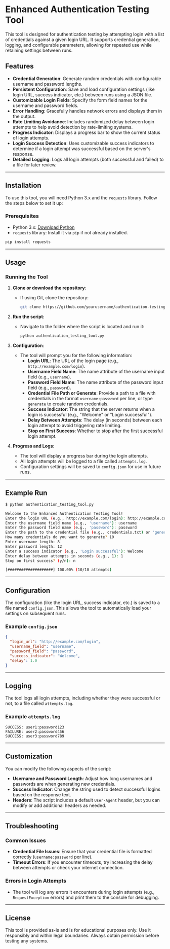 # Enhanced Authentication Testing Tool

This tool is designed for authentication testing by attempting login with a list of credentials against a given login URL. It supports credential generation, logging, and configurable parameters, allowing for repeated use while retaining settings between runs.

## Features

- **Credential Generation**: Generate random credentials with configurable username and password lengths.
- **Persistent Configuration**: Save and load configuration settings (like login URL, success indicator, etc.) between runs using a JSON file.
- **Customizable Login Fields**: Specify the form field names for the username and password fields.
- **Error Handling**: Gracefully handles network errors and displays them in the output.
- **Rate Limiting Avoidance**: Includes randomized delay between login attempts to help avoid detection by rate-limiting systems.
- **Progress Indicator**: Displays a progress bar to show the current status of login attempts.
- **Login Success Detection**: Uses customizable success indicators to determine if a login attempt was successful based on the server's response.
- **Detailed Logging**: Logs all login attempts (both successful and failed) to a file for later review.

---

## Installation

To use this tool, you will need Python 3.x and the `requests` library. Follow the steps below to set it up:

### Prerequisites

- Python 3.x: [Download Python](https://www.python.org/downloads/)
- `requests` library: Install it via `pip` if not already installed.

```bash
pip install requests
```

---

## Usage

### Running the Tool

1. **Clone or download the repository**:
   - If using Git, clone the repository:
     ```bash
     git clone https://github.com/yourusername/authentication-testing-tool.git
     ```

2. **Run the script**:
   - Navigate to the folder where the script is located and run it:
     ```bash
     python authentication_testing_tool.py
     ```

3. **Configuration**:
   - The tool will prompt you for the following information:
     - **Login URL**: The URL of the login page (e.g., `http://example.com/login`).
     - **Username Field Name**: The name attribute of the username input field (e.g., `username`).
     - **Password Field Name**: The name attribute of the password input field (e.g., `password`).
     - **Credential File Path or Generate**: Provide a path to a file with credentials in the format `username:password` per line, or type `generate` to create random credentials.
     - **Success Indicator**: The string that the server returns when a login is successful (e.g., "Welcome" or "Login successful").
     - **Delay Between Attempts**: The delay (in seconds) between each login attempt to avoid triggering rate limiting.
     - **Stop on First Success**: Whether to stop after the first successful login attempt.

4. **Progress and Logs**:
   - The tool will display a progress bar during the login attempts.
   - All login attempts will be logged to a file called `attempts.log`.
   - Configuration settings will be saved to `config.json` for use in future runs.

---

## Example Run

```bash
$ python authentication_testing_tool.py

Welcome to the Enhanced Authentication Testing Tool!
Enter the login URL (e.g., http://example.com/login): http://example.com/login
Enter the username field name (e.g., 'username'): username
Enter the password field name (e.g., 'password'): password
Enter the path to the credential file (e.g., credentials.txt) or 'generate' to create new credentials: generate
How many credentials do you want to generate? 10
Enter username length: 8
Enter password length: 12
Enter a success indicator (e.g., 'Login successful'): Welcome
Enter delay between attempts in seconds (e.g., 1): 1
Stop on first success? (y/n): n

[####################] 100.00% (10/10 attempts)
```

---

## Configuration

The configuration (like the login URL, success indicator, etc.) is saved to a file named `config.json`. This allows the tool to automatically load your settings on subsequent runs.

### Example `config.json`

```json
{
  "login_url": "http://example.com/login",
  "username_field": "username",
  "password_field": "password",
  "success_indicator": "Welcome",
  "delay": 1.0
}
```

---

## Logging

The tool logs all login attempts, including whether they were successful or not, to a file called `attempts.log`.

### Example `attempts.log`

```
SUCCESS: user1:password123
FAILURE: user2:password456
SUCCESS: user3:password789
```

---

## Customization

You can modify the following aspects of the script:

- **Username and Password Length**: Adjust how long usernames and passwords are when generating new credentials.
- **Success Indicator**: Change the string used to detect successful logins based on the response text.
- **Headers**: The script includes a default `User-Agent` header, but you can modify or add additional headers as needed.

---

## Troubleshooting

### Common Issues

- **Credential File Issues**: Ensure that your credential file is formatted correctly (`username:password` per line).
- **Timeout Errors**: If you encounter timeouts, try increasing the delay between attempts or check your internet connection.

### Errors in Login Attempts

- The tool will log any errors it encounters during login attempts (e.g., `RequestException` errors) and print them to the console for debugging.

---

## License

This tool is provided as-is and is for educational purposes only. Use it responsibly and within legal boundaries. Always obtain permission before testing any systems.
